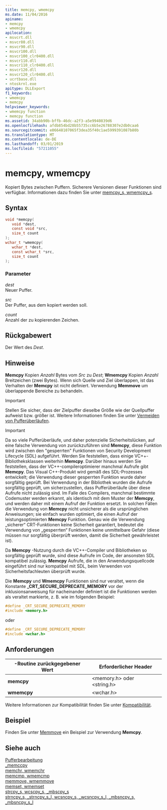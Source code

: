 ```yaml
---
title: memcpy, wmemcpy
ms.date: 11/04/2016
apiname:
- memcpy
- wmemcpy
apilocation:
- msvcrt.dll
- msvcr80.dll
- msvcr90.dll
- msvcr100.dll
- msvcr100_clr0400.dll
- msvcr110.dll
- msvcr110_clr0400.dll
- msvcr120.dll
- msvcr120_clr0400.dll
- ucrtbase.dll
- ntoskrnl.exe
apitype: DLLExport
f1_keywords:
- wmemcpy
- memcpy
helpviewer_keywords:
- wmemcpy function
- memcpy function
ms.assetid: 34abb90b-bffb-46dc-a2f3-a5e9940839d6
ms.openlocfilehash: afdb854bd28b55735cc6b5e26788307e2db0caa6
ms.sourcegitcommit: e06648107065f3dea35f40c1ae5999391087b80b
ms.translationtype: MT
ms.contentlocale: de-DE
ms.lasthandoff: 03/01/2019
ms.locfileid: "57211055"
---
```

# <a name="memcpy-wmemcpy"></a>memcpy, wmemcpy

Kopiert Bytes zwischen Puffern. Sicherere Versionen dieser Funktionen sind verfügbar. Informationen dazu finden Sie unter [memcpy_s, wmemcpy_s](memcpy-s-wmemcpy-s.md).

## <a name="syntax"></a>Syntax

```C
void *memcpy(
   void *dest,
   const void *src,
   size_t count
);
wchar_t *wmemcpy(
   wchar_t *dest,
   const wchar_t *src,
   size_t count
);
```

### <a name="parameters"></a>Parameter

*dest*<br/>
Neuer Puffer.

*src*<br/>
Der Puffer, aus dem kopiert werden soll.

*count*<br/>
Anzahl der zu kopierenden Zeichen.

## <a name="return-value"></a>Rückgabewert

Der Wert des *Dest*.

## <a name="remarks"></a>Hinweise

**Memcpy** Kopien *Anzahl* Bytes vom *Src* zu *Dest*; **Wmemcpy** Kopien *Anzahl* Breitzeichen (zwei Bytes). Wenn sich Quelle und Ziel überlappen, ist das Verhalten der **Memcpy** ist nicht definiert. Verwendung **Memmove** um überlappende Bereiche zu behandeln.

> [!IMPORTANT]
> Stellen Sie sicher, dass der Zielpuffer dieselbe Größe wie der Quellpuffer aufweist bzw. größer ist. Weitere Informationen finden Sie unter [Vermeiden von Pufferüberläufen](/windows/desktop/SecBP/avoiding-buffer-overruns).

> [!IMPORTANT]
> Da so viele Pufferüberläufe, und daher potenzielle Sicherheitslücken, auf eine falsche Verwendung von zurückzuführen sind **Memcpy**, diese Funktion wird zwischen den "gesperrten" Funktionen von Security Development Lifecycle (SDL) aufgeführt.  Werden Sie feststellen, dass einige VC++-Bibliotheksklassen weiterhin **Memcpy**.  Darüber hinaus werden Sie feststellen, dass der VC++-compileroptimierer manchmal Aufrufe gibt **Memcpy**.  Das Visual C++-Produkt wird gemäß des SDL-Prozesses entwickelt; die Verwendung dieser gesperrten Funktion wurde daher sorgfältig geprüft.  Bei Verwendung in der Bibliothek wurden die Aufrufe sorgfältig geprüft, um sicherzustellen, dass Pufferüberläufe über diese Aufrufe nicht zulässig sind.  Im Falle des Compilers, manchmal bestimmte Codemuster werden erkannt, als identisch mit dem Muster der **Memcpy**, und werden daher mit einem Aufruf der Funktion ersetzt.  In solchen Fällen die Verwendung von **Memcpy** nicht unsicherer als die ursprünglichen Anweisungen; sie einfach wurden optimiert, die einen Aufruf der leistungsoptimierten **Memcpy** Funktion.  Genau wie die Verwendung „sicherer“ CRT-Funktionen keine Sicherheit garantiert, bedeutet die Verwendung von „gesperrten“ Funktionen keine unmittelbare Gefahr (diese müssen nur sorgfältig überprüft werden, damit die Sicherheit gewährleistet ist).
>
> Da **Memcpy** -Nutzung durch die VC++-Compiler und Bibliotheken so sorgfältig geprüft wurde, sind diese Aufrufe im Code, der ansonsten SDL kompatibel zulässig.  **Memcpy** Aufrufe, die in den Anwendungsquellcode eingeführt sind nur kompatibel mit SDL, beim Verwenden von Sicherheitsfachleuten überprüft wurde.

Die **Memcpy** und **Wmemcpy** Funktionen sind nur veraltet, wenn die Konstante **_CRT_SECURE_DEPRECATE_MEMORY** vor der inklusionsanweisung für nacheinander definiert ist die Funktionen werden als veraltet markierte, z. B. wie im folgenden Beispiel:

```C
#define _CRT_SECURE_DEPRECATE_MEMORY
#include <memory.h>
```

oder

```C
#define _CRT_SECURE_DEPRECATE_MEMORY
#include <wchar.h>
```

## <a name="requirements"></a>Anforderungen

|-Routine zurückgegebener Wert|Erforderlicher Header|
|-------------|---------------------|
|**memcpy**|\<memory.h> oder \<string.h>|
|**wmemcpy**|\<wchar.h>|

Weitere Informationen zur Kompatibilität finden Sie unter [Kompatibilität](../../c-runtime-library/compatibility.md).

## <a name="example"></a>Beispiel

Finden Sie unter [Memmove](memmove-wmemmove.md) ein Beispiel zur Verwendung **Memcpy**.

## <a name="see-also"></a>Siehe auch

[Pufferbearbeitung](../../c-runtime-library/buffer-manipulation.md)<br/>
[_memccpy](memccpy.md)<br/>
[memchr, wmemchr](memchr-wmemchr.md)<br/>
[memcmp, wmemcmp](memcmp-wmemcmp.md)<br/>
[memmove, wmemmove](memmove-wmemmove.md)<br/>
[memset, wmemset](memset-wmemset.md)<br/>
[strcpy_s, wcscpy_s, _mbscpy_s](strcpy-s-wcscpy-s-mbscpy-s.md)<br/>
[strncpy_s, _strncpy_s_l, wcsncpy_s, _wcsncpy_s_l, _mbsncpy_s, _mbsncpy_s_l](strncpy-s-strncpy-s-l-wcsncpy-s-wcsncpy-s-l-mbsncpy-s-mbsncpy-s-l.md)<br/>
